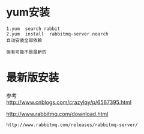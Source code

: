 



# yum安装

    1.yum  search rabbit
    2.yum  install  rabbitmq-server.noarch
    自动安装全部依赖
    
    但有可能不是最新的
    
    
# 最新版安装

参考 \
http://www.cnblogs.com/crazylqy/p/6567395.html

http://www.rabbitmq.com/download.html

    http://www.rabbitmq.com/releases/rabbitmq-server/   
    
     